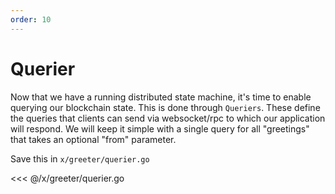 ```yaml
---
order: 10
---
```


# Querier

Now that we have a running distributed state machine, it's time to enable
querying our blockchain state. This is done through `Queriers`. These define the
queries that clients can send via websocket/rpc to which our application will
respond. We will keep it simple with a single query for all "greetings" that
takes an optional "from" parameter.

Save this in `x/greeter/querier.go`

<<< @/x/greeter/querier.go
